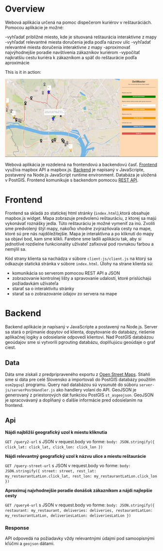 # Overview

Webová aplikácia určená na pomoc dispečerom kuriérov v reštauráciách. Pomocou aplikácie je možné:

-vyhľadať približné miesto, kde je situovaná reštaurácia interaktívne z mapy
-vyhľadať relevantné miesta doručenia jedla podľa názvov ulíc
-vyhľadať relevantné miesta doručenia interaktívne z mapy
-aproximovať najvýhodnejšie poradie navštívenia zákazníkov kuriérom
-vypočítať najkratšiu cestu kuriéra k zákazníkom a späť do reštaurácie podľa aproximácie

This is it in action:

![Screenshot](screenshot.png)

Webová aplikácia je rozdelená na frontendovú a backendovú časť. [Frontend](#frontend) využíva mapbox API a mapbox.js. [Backend](#backend) je napísaný v JavaScripte, postavený na Node.js JavaScript runtime environment. Databáza je uložená v PostGIS. Frontend komunikuje s backendom pomocou [REST API](#api).

# Frontend

Frontend sa skladá zo statickej html stránky (`index.html`),ktorá obsahuje mapbox.js widget. Mapa zobrazuje predvolenú reštauráciu, z ktorej sa majú vykonávať roznášky jedla. Túto reštauráciu je možné vymeniť za inú. Zvolili sme predvolený štýl mapy, nakoľko vhodne zvýrazňovala cesty na mape, ktoré sú pre nás najdôležitejšie. Mapa je interaktívna a po kliknutí do mapy sa objaví bod, kam sme klikli. Farebne sme ladili aplikáciu tak, aby si jednotlivé rozdielne funkcionality užívateľ zafixoval pod rovnakou farbou a nemýlil sa. 

Kód strany klienta sa nachádza v súbore `client-js/client.js` na ktorý sa odkazuje statická stránka v súbore `index.html`. Úlohy na strane klienta sú:
- komunikácia so serverom pomocou REST API a JSON 
- zobrazovanie kontrolnej lišty a spravovanie udalostí, ktoré prislúchajú požiadavkám užívateľa
- starať sa o interaktivitu stránky
- starať sa o zobrazovanie údajov zo servera na mape

# Backend

Backend aplikácie je napísaný v JavaScripte a postavený na Node.js. Server sa stará o príjimanie dopytov od klienta, dopytovanie do databázy, riešenie aplikačnej logiky a odosielanie odpovedí klientovi. Nad PostGIS databázou geoúdajov sme si vytvorili pgrouting databázu, doplňujúcu geoúdaje o graf ciest.

## Data

Dáta sme získali z predpripraveného exportu z [Open Street Maps](http://download.geofabrik.de/europe/slovakia.html). Stiahli sme si dáta pre celé Slovensko a importovali do PostGIS databázy použitím `osm2pgsql` programu. Query nad databázou sú vysunuté do súboru `server-js/serverPostHandler.js` ako handlery volaní do API. GeoJSON je generovaný z priestorových dát funkciou PostGIS `st_asgeojson`. GeoJSON je spracovávaný a dopĺňaný o ďalšie informácie pred odosielaním na frontend.

## Api

**Nájdi najbližší geografický uzol k miestu kliknutia**

`GET /query2-url` s JSON v request.body vo forme:
`body: JSON.stringify({
  click_lat: click_lat,
  click_lon: click_lon
})`

**Nájdi relevantný geografický uzol k názvu ulice a miestu reštaurácie**

`GET /query-street-url` s JSON v request.body vo forme:
`body: JSON.stringify({
  street: street,
  rest_lat: my_restaurantLatLon.click_lat,
  rest_lon: my_restaurantLatLon.click_lon
})`

**Aproximuj najvhodnejšie poradie donášok zákazníkom a nájdi najlepšie cesty**

`GET /query4-url` s JSON v request.body vo forme:
`body: JSON.stringify({
  restaurant: my_restaurant,
  deliveries: deliveries,
  restaurantLatLon: my_restaurantLatLon,
  deliveriesLatLon: deliveriesLatLon
})`

### Response

API odpovedá na požiadavky vždy relevantnými údajmi pod samoopisnými kľúčmi a `geojson` dátami. 
